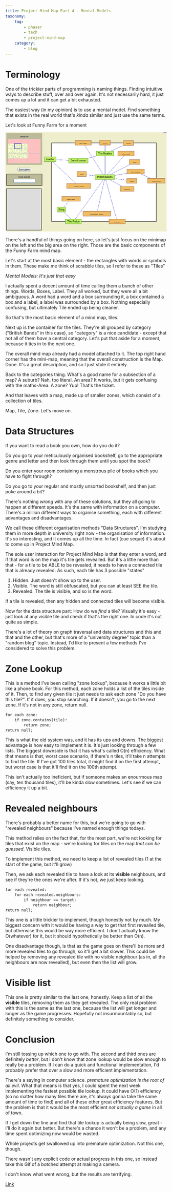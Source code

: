 ```yaml
---
title: Project Mind Map Part 4 - Mental Models
taxonomy:
    tag:
        - phaser
        - tech
        - project-mind-map
    category:
        - blog
---
```


# Terminology

One of the trickier parts of programming is naming things. Finding intuitive ways to describe stuff, over and over again. It's not necessarily hard, it just comes up a lot and it can get a bit exhausted. 

The easiest way (in my opinion) is to use a mental model. Find something that exists in the real world that's *kinda* similar and just use the same terms. 

Let's look at Funny Farm for a moment

![ff](ff-parts.png)

There's a handful of things going on here, so let's just focus on the minimap on the left and the big area on the right. Those are the basic components of the Funny Farm mind map.

Let's start at the most basic element - the rectangles with words or symbols in them. These make me think of scrabble tiles, so I refer to these as "Tiles"

*Mental Models: It's just that easy*

I actually spent a decent amount of time calling them a bunch of other things. Words, Boxes, Label. They all worked, but they were all a bit ambiguous. A word had a word and a box surrounding it, a box contained a box and a label, a label was surrounded by a box. Nothing especially confusing, but ultimately Tile ended up being cleaner.

So that's the most basic element of a mind map, tiles. 

Next up is the container for the tiles. They're all grouped by category ("British Bands" in this case), so "category" is a nice candidate - except that not all of them *have* a central category. Let's put that aside for a moment, because it ties in to the next one.

The overall mind map already had a model attached to it. The top right hand corner has the mini-map, meaning that the overall construction is the Map. Done. It's a great description, and so I just stole it entirely.

Back to the categories thing. What's a good name for a subsection of a map? A suburb? Nah, too literal. An area? It works, but it gets confusing with the maths-Area. A zone? Yup! That's the ticket.

And that leaves with a map, made up of smaller zones, which consist of a collection of tiles.

Map, Tile, Zone. Let's move on.

# Data Structures

If you want to read a book you own, how do you do it?

Do you go to your meticulously organised bookshelf, go to the appropriate genre and letter and then look through them until you spot the book?

Do you enter your room containing a monstrous pile of books which you have to fight through?

Do you go to your regular and mostly unsorted bookshelf, and then just poke around a bit?

There's nothing *wrong* with any of these solutions, but they all going to happen at different speeds. It's the same with information on a computer. There's a million different ways to organise something, each with different advantages and disadvantages.

We call these different organisation methods "Data Structures". I'm studying them in more depth in university right now - the organisation of information. It's so interesting, and it comes up all the time. In fact (cue seque) it's about to come up in Project Mind Map.

The sole user interaction for Project Mind Map is that they enter a word, and if that word is on the map it's tile gets revealled. But it's a little more than that - for a tile to be ABLE to be revealed, it needs to have a connected tile that is already revealed. As such, each tile has 3 possible "states"

1. Hidden. Just doesn't show up to the user.
2. Visible. The word is still obfuscated, but you can at least SEE the tile.
3. Revealed. The tile is visible, and so is the word.

If a tile is revealed, then any hidden and connected tiles will become visible.

Now for the data structure part: How do we *find* a tile? Visually it's easy - just look at any visible tile and check if that's the right one. In code it's not quite as simple.

There's a lot of theory on graph traversal and data structures and this and that and the other, but that's more of a "university degree" topic than a "random blog" topic. Instead, I'd like to present a few methods I've considered to solve this problem.

# Zone Lookup

This is a method I've been calling "zone lookup", because it works a little bit like a phone book. For this method, each zone holds a list of the tiles inside of it. Then, to find any given tile it just needs to ask each zone "Do you have this tile?". If it does, you stop searching. If it doesn't, you go to the next zone. If it's not in any zone, return null.

~~~
for each zone:
    if zone.contains(tile):
        return zone;
return null;
~~~

This is what the old system was, and it has its ups and downs. The biggest advantage is how easy to implement it is. It's just looking through a few lists. The biggest downside is that it has what's called O(n) efficiency. What that means is that, worst case scenario, if there's n tiles, it'll take n attempts to find the tile. If I've got 100 tiles total, it might find it on the first attempt, but worst case is that it'll find it on the 100th attempt.

This isn't actually too ineficient, but if someone makes an enourmous map (say, ten thousand tiles), it'll be kinda slow sometimes. Let's see if we can efficiency it up a bit.

# Revealed neighbours

There's probably a better name for this, but we're going to go with "revealed neighbours" because I've named enough things todays.

This method relies on the fact that, for the most part, we're not looking for tiles that exist on the map - we're looking for tiles on the map *that can be guessed*. Visible tiles.

To implement this method, we need to keep a list of revealed tiles (1 at the start of the game, but it'll grow)

Then, we ask each revealed tile to have a look at its **visible** neighbours, and see if they're the ones we're after. If it's not, we just keep looking.

~~~
for each revealed:
    for each revealed.neighbours:
        if neighbour == target:
            return neighbour;
return null;
~~~

This one is a little trickier to implement, though honestly not by much. My biggest concern with it would be having a way to get that first revealled tile, but otherwise this would be way more efficient. I don't actually know the O(whatever) for it, but it should hypothetically be better than O(n).

One disadvantage though, is that as the game goes on there'll be more and more revealed tiles to go through, so it'll get a bit slower. This could be helped by removing any revealed tile with no visible neighbour (as in, all the neighbours are now revealled), but even then the list will grow.

# Visible list

This one is pretty similar to the last one, honestly. Keep a list of all the **visible** tiles, removing them as they get revealed. The only real problem with this is the same as the last one, because the list will get longer and longer as the game progresses. Hopefully not insurmountably so, but definitely something to consider.

# Conclusion

I'm still tossing up which one to go with. The second and third ones are definitely *better*, but I don't know that zone lookup would be slow enough to really be a problem. If I can do a quick and functional implementation, I'd probably prefer that over a slow and more efficient implementation.

There's a saying in computer science. *premature optimization is the root of all evil*. What that means is that yes, I could spent the next week implementing the fastest possible tile lookup. It could have O(1) efficiency (so no matter how many tiles there are, it's always gonna take the same amount of time to find) and all of these other great efficiency features. But the problem is that it would be the most efficient *not actually a game* in all of town.

If I get down the line and find that tile lookup is actually being slow, great - I'll do it again but better. But there's a chance it won't be a problem, and any time spent optimizing now would be wasted.

Whole projects get swallowed up into premature optimization. Not this one, though.

There wasn't any explicit code or actual progress in this one, so instead take this Gif of a botched attempt at making a camera.

I don't know what went wrong, but the results are terrifying.

[Link](https://gfycat.com/gifs/detail/SerpentineSpanishArcticwolf)